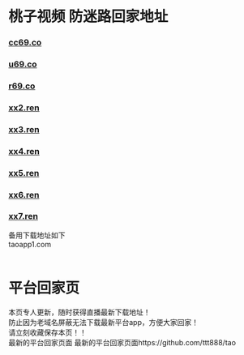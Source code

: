 # 桃子视频 防迷路回家地址
### [cc69.co](http://cc69.co/)
### [u69.co](http://u69.co/)
### [r69.co](http://r69.co/)
### [xx2.ren](http://xx2.ren/)
### [xx3.ren](http://xx3.ren/)
### [xx4.ren](http://xx4.ren/)
### [xx5.ren](http://xx5.ren/)
### [xx6.ren](http://xx6.ren/)
### [xx7.ren](http://xx7.ren/)<br>
备用下载地址如下<br>
taoapp1.com<br>
<br>

# 平台回家页
本页专人更新，随时获得直播最新下载地址！<br>
防止因为老域名屏蔽无法下载最新平台app，方便大家回家！<br>
请立刻收藏保存本页！！<br>
最新的平台回家页面  最新的平台回家页面https://github.com/ttt888/tao      <br>

